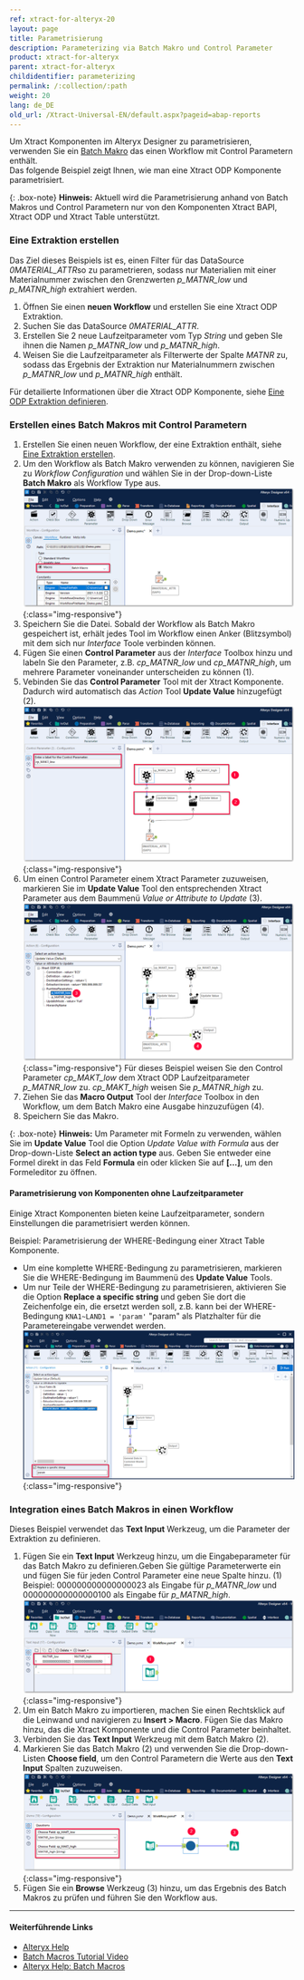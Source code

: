 ```yaml
---
ref: xtract-for-alteryx-20
layout: page
title: Parametrisierung
description: Parameterizing via Batch Makro und Control Parameter
product: xtract-for-alteryx
parent: xtract-for-alteryx
childidentifier: parameterizing
permalink: /:collection/:path
weight: 20
lang: de_DE
old_url: /Xtract-Universal-EN/default.aspx?pageid=abap-reports
---
```


Um Xtract Komponenten im Alteryx Designer zu parametrisieren, verwenden Sie ein [Batch Makro](http://downloads.alteryx.com/betawh_xnext/BatchMacro.htm) das einen Workflow mit Control Parametern enthält.<br>
Das folgende Beispiel zeigt Ihnen, wie man eine Xtract ODP Komponente parametrisiert.

{: .box-note}
**Hinweis:** Aktuell wird die Parametrisierung anhand von Batch Makros und Control Parametern nur von den Komponenten Xtract BAPI, Xtract ODP und Xtract Table unterstützt.

### Eine Extraktion erstellen
Das Ziel dieses Beispiels ist es, einen Filter für das DataSource *0MATERIAL_ATTR*so zu parametrieren, sodass nur Materialien mit einer Materialnummer zwischen den Grenzwerten *p_MATNR_low* und *p_MATNR_high* extrahiert werden.

1. Öffnen Sie einen **neuen Workflow** und erstellen Sie eine Xtract ODP Extraktion.
2. Suchen Sie das DataSource *0MATERIAL_ATTR*.
3. Erstellen Sie 2 neue Laufzeitparameter vom Typ *String* und geben SIe ihnen die Namen *p_MATNR_low* und *p_MATNR_high*.
4. Weisen Sie die Laufzeitparameter als Filterwerte der Spalte *MATNR* zu, sodass das Ergebnis der Extraktion nur Materialnummern zwischen *p_MATNR_low* und *p_MATNR_high* enthält. 

Für detailierte Informationen über die Xtract ODP Komponente, siehe [Eine ODP Extraktion definieren](./odp/odp-define).<br>

### Erstellen eines Batch Makros mit Control Parametern

1. Erstellen Sie einen neuen Workflow, der eine Extraktion enthält, siehe  [Eine Extraktion erstellen](#eine-extraktion-erstellen).
2. Um den Workflow als Batch Makro verwenden zu können, navigieren Sie zu *Workflow Configuration* und wählen Sie in der Drop-down-Liste **Batch Makro** als Workflow Type aus.<br>
![BatchMacro](/img/content/xfa/batchmakro.png){:class="img-responsive"}
3. Speichern Sie die Datei. Sobald der Workflow als Batch Makro gespeichert ist, erhält jedes Tool im Workflow einen Anker (Blitzsymbol) mit dem sich nur *Interface* Toole verbinden können.
4. Fügen Sie einen **Control Parameter** aus der *Interface* Toolbox hinzu und labeln Sie den Parameter, z.B. *cp_MATNR_low* und *cp_MATNR_high*, um mehrere Parameter voneinander unterscheiden zu können (1).
5. Vebinden Sie das **Control Parameter** Tool mit der Xtract Komponente. Dadurch wird automatisch das *Action* Tool **Update Value** hinzugefügt (2). <br>
![Workflow-Sequence](/img/content/xfa/workflow-sequence.png){:class="img-responsive"}
6. Um einen Control Parameter einem Xtract Parameter zuzuweisen, markieren Sie im **Update Value** Tool den entsprechenden Xtract Parameter aus dem Baummenü *Value or Attribute to Update* (3). 
![Workflow-Sequence2](/img/content/xfa/workflow-sequence2.png){:class="img-responsive"}
Für dieses Beispiel weisen Sie den Control Parameter *cp_MAKT_low* dem Xtract ODP Laufzeitparameter *p_MATNR_low* zu. *cp_MAKT_high* weisen Sie *p_MATNR_high* zu.
7. Ziehen Sie das **Macro Output** Tool der *Interface* Toolbox in den Workflow, um dem Batch Makro eine Ausgabe hinzuzufügen (4). 
8. Speichern Sie das Makro.

{: .box-note}
**Hinweis:** Um Parameter mit Formeln zu verwenden, wählen Sie im **Update Value** Tool die Option *Update Value with Formula* aus der Drop-down-Liste **Select an action type** aus.
Geben Sie entweder eine Formel direkt in das Feld **Formula** ein oder klicken Sie auf **[...]**, um den Formeleditor zu öffnen.

#### Parametrisierung von Komponenten ohne Laufzeitparameter

Einige Xtract Komponenten bieten keine Laufzeitparameter, sondern Einstellungen die parametrisiert werden können.

Beispiel: Parametrisierung der WHERE-Bedingung einer Xtract Table Komponente.<br>
- Um eine komplette WHERE-Bedingung zu parametrisieren, markieren Sie die WHERE-Bedingung im Baummenü des **Update Value** Tools.<br>
- Um nur Teile der WHERE-Bedingung zu parametrisieren, aktivieren Sie die Option **Replace a specific string** und geben Sie dort die Zeichenfolge ein, die ersetzt werden soll, z.B. kann bei der WHERE-Bedingung `KNA1~LAND1 = 'param'` "param" als Platzhalter für die Parametereingabe verwendet werden.
![where-clause-parameter](/img/content/xfa/table-where-parameterize.png){:class="img-responsive"}

### Integration eines Batch Makros in einen Workflow

Dieses Beispiel verwendet das **Text Input** Werkzeug, um die Parameter der Extraktion zu definieren.

1. Fügen Sie ein **Text Input** Werkzeug hinzu, um die Eingabeparameter für das Batch Makro zu definieren.Geben Sie gültige Parameterwerte ein und fügen Sie für jeden Control Parameter eine neue Spalte hinzu. (1)<br>
Beispiel: 000000000000000023 als Eingabe für *p_MATNR_low* und 000000000000000100 als Eingabe für *p_MATNR_high*.<br>
![Input-Text](/img/content/xfa/input-text.png){:class="img-responsive"}
2. Um ein Batch Makro zu importieren, machen Sie einen Rechtsklick auf die Leinwand und navigieren zu **Insert > Macro**. Fügen Sie das Makro hinzu, das die Xtract Komponente und die Control Parameter beinhaltet. <br>
3. Verbinden Sie das **Text Input** Werkzeug mit dem Batch Makro (2).
4. Markieren Sie das Batch Makro (2) und verwenden Sie die Drop-down-Listen **Choose field**, um den Control Parametern die Werte aus den **Text Input** Spalten zuzuweisen.<br>
![Import-Macro](/img/content/xfa/importmacro.png){:class="img-responsive"}
5. Fügen Sie ein **Browse** Werkzeug (3) hinzu, um das Ergebnis des Batch Makros zu prüfen und führen Sie den Workflow aus.<br>

****
#### Weiterführende Links
- [Alteryx Help](https://help.alteryx.com/20212/designer)
- [Batch Macros Tutorial Video](https://www.youtube.com/watch?v=YIAbQGQ_Hkg&t=3s)
- [Alteryx Help: Batch Macros](http://downloads.alteryx.com/betawh_xnext/BatchMacro.htm)
